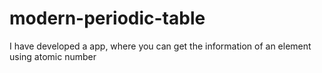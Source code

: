 # modern-periodic-table
I have developed a app, where you can get the information of an element using atomic number
